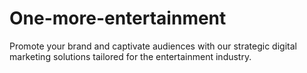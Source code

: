 # One-more-entertainment
Promote your brand and captivate audiences with our strategic digital marketing solutions tailored for the entertainment industry.
